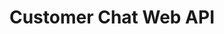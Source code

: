 ---
title: "Customer Chat Web API"
menuTitle: "Customer <br/>Chat Web API"
tagline: "Send chat messages as Customer using the Customer Chat Web API." 
desc: "Send chat messages as a Customer using the Customer Chat Web API."
color: "#FF5C7C"
type: "chat-api"
beta: true
compatible: false
hideSearch: true
weight: 10
---